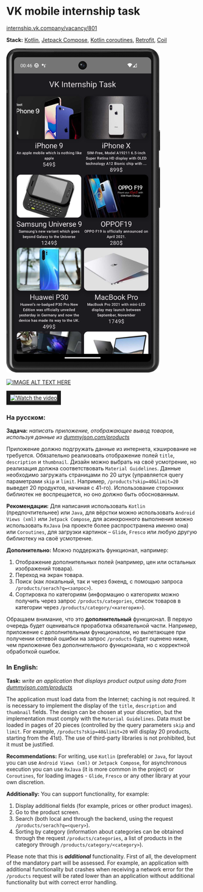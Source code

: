 # VK mobile internship task

[internship.vk.company/vacancy/801](https://internship.vk.company/vacancy/801)

**Stack:** [Kotlin](https://kotlinlang.org/), [Jetpack Compose](https://developer.android.com/jetpack/compose), [Kotlin coroutines](https://developer.android.com/kotlin/coroutines), [Retrofit](https://square.github.io/retrofit/), [Coil](https://coil-kt.github.io/coil/)

<img src="screenshot.png" width="403" height="851">

[![IMAGE ALT TEXT HERE](https://img.youtube.com/vi/taqClwEIhps/0.jpg)](https://www.youtube.com/watch?v=taqClwEIhps)

<a href="http://www.youtube.com/watch?feature=player_embedded&v=taqClwEIhps" target="_blank">
 <img src="http://img.youtube.com/vi/nTQUwghvy5Q/taqClwEIhps.jpg" alt="Watch the video" width="240" height="180" border="10" />
</a>

### На русском:

**Задача:** *написать приложение, отображающее вывод товаров, используя данные из [dummyjson.com/products](https://dummyjson.com/products)*

Приложение должно подгружать данные из интернета, кэширование не требуется. Обязательно реализовать отображение полей `title`, `description` и `thumbnail`. Дизайн можно выбрать на своё усмотрение, но реализация должна соответствовать `Material Guidelines`. Данные необходимо загружать страницами по 20 штук (управляется query параметрами `skip` и `limit`. Например, `/products?skip=40&limit=20` выведет 20 продуктов, начиная с 41-го). Использование сторонних библиотек не воспрещается, но оно должно быть обоснованным.

**Рекомендации:**
Для написания использовать `Kotlin` (предпочтительнее) или `Java`, для вёрстки можно использовать `Android Views (xml)` или `Jetpack Compose`, для асинхронного выполнения можно использовать `RxJava` (на проекте более распространена именно она) или `Coroutines`, для загрузки картинок – `Glide`, `Fresco` или любую другую библиотеку на своё усмотрение.

**Дополнительно:**
Можно поддержать функционал, например:
1. Отображение дополнительных полей (например, цен или остальных изображений товара).
2. Переход на экран товара.
3. Поиск (как локальный, так и через бэкенд, с помощью запроса `/products/serach?q=<запрос>`).
4. Сортировка по категориям (информацию о категориях можно получить через запрос `/products/categories`, список товаров в категории через `/products/category/<категория>`).

Обращаем внимание, что это **дополнительный** функционал. В первую очередь будет оцениваться проработка обязательной части. Например, приложение с дополнительным функционалом, но вылетающее при получении сетевой ошибки на запрос `/products` будет оценено ниже, чем приложение без дополнительного функционала, но с корректной обработкой ошибок.

### In English:

**Task:** *write an application that displays product output using data from [dummyjson.com/products](https://dummyjson.com/products)*

The application must load data from the Internet; caching is not required. It is necessary to implement the display of the `title`, `description` and `thumbnail` fields. The design can be chosen at your discretion, but the implementation must comply with the `Material Guidelines`. Data must be loaded in pages of 20 pieces (controlled by the query parameters `skip` and `limit`. For example, `/products?skip=40&limit=20` will display 20 products, starting from the 41st). The use of third-party libraries is not prohibited, but it must be justified.

**Recommendations:**
For writing, use `Kotlin` (preferable) or `Java`, for layout you can use `Android Views (xml)` or `Jetpack Compose`, for asynchronous execution you can use `RxJava` (it is more common in the project) or `Coroutines`, for loading images - `Glide`, `Fresco` or any other library at your own discretion.

**Additionally:**
You can support functionality, for example:
1. Display additional fields (for example, prices or other product images).
2. Go to the product screen.
3. Search (both local and through the backend, using the request `/products/serach?q=<query>`).
4. Sorting by category (information about categories can be obtained through the request `/products/categories`, a list of products in the category through `/products/category/<category>`).

Please note that this is ***additional*** functionality. First of all, the development of the mandatory part will be assessed. For example, an application with additional functionality but crashes when receiving a network error for the `/products` request will be rated lower than an application without additional functionality but with correct error handling.